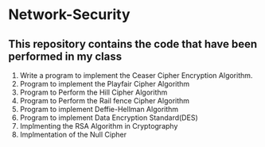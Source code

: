 # Network-Security
## This repository contains the code that have been performed in my class

   1. Write a program to implement the Ceaser Cipher Encryption Algorithm.
   2. Program to implement the Playfair Cipher Algorithm
   3. Program to Perform the Hill Cipher Algorithm
   4. Program to Perform the Rail fence Cipher Algorithm
   5. Program to implement Deffie-Hellman Algorithm
   6. Program to implement Data Encryption Standard(DES) 
   7. Implmenting the RSA Algorithm in Cryptography
   8. Implmentation of the Null Cipher 
